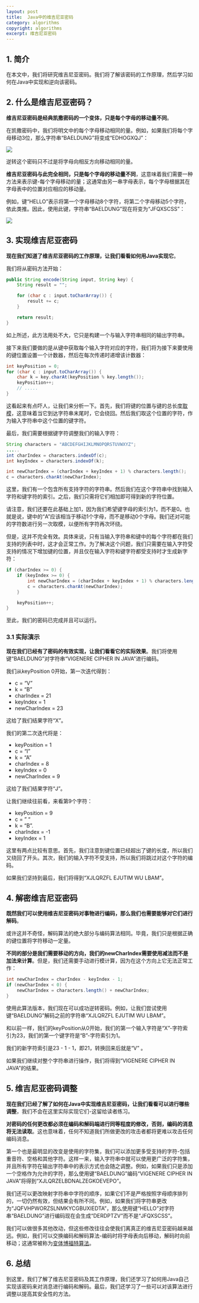 ```yaml
---
layout: post
title:  Java中的维吉尼亚密码
category: algorithms
copyright: algorithms
excerpt: 维吉尼亚密码
---
```


## 1. 简介

在本文中，我们将研究维吉尼亚密码。我们将了解该密码的工作原理，然后学习如何在Java中实现和逆向该密码。

## 2. 什么是维吉尼亚密码？

**维吉尼亚密码是经典凯撒密码的一个变体，只是每个字母的移动量不同**。

在凯撒密码中，我们将明文中的每个字母移动相同的量。例如，如果我们将每个字母移动3位，那么字符串“BAELDUNG”将变成“EDHOGXQJ”：

![](/assets/images/2025/algorithms/javavigenerecipher01.png)

逆转这个密码只不过是将字母向相反方向移动相同的量。

**维吉尼亚密码与此完全相同，只是每个字母的移动量不同**，这意味着我们需要一种方法来表示键-每个字母移动的量；这通常由另一串字母表示，每个字母根据其在字母表中的位置对应相应的移动量。

例如，键“HELLO”表示将第一个字母移动8个字符，将第二个字母移动5个字符，依此类推。因此，使用此键，字符串“BAELDUNG”现在将变为“JFQXSCSS”：

![](/assets/images/2025/algorithms/javavigenerecipher02.png)

## 3. 实现维吉尼亚密码

**现在我们知道了维吉尼亚密码的工作原理，让我们看看如何用Java实现它**。

我们将从密码方法开始：
```java
public String encode(String input, String key) {
    String result = "";

    for (char c : input.toCharArray()) {
        result += c;
    }

    return result;
}
```

如上所述，此方法用处不大，它只是构建一个与输入字符串相同的输出字符串。

接下来我们要做的是从键中获取每个输入字符对应的字符，我们将为接下来要使用的键位置设置一个计数器，然后在每次传递时递增该计数器：
```java
int keyPosition = 0;
for (char c : input.toCharArray()) {
    char k = key.charAt(keyPosition % key.length());
    keyPosition++;
    // .....
}
```

这看起来有点吓人，让我们来分析一下。首先，我们将键的位置与键的总长度[取模](https://www.baeldung.com/modulo-java)，这意味着当它到达字符串末尾时，它会绕回。然后我们取这个位置的字符，作为输入字符串中这个位置的键字符。

最后，我们需要根据键字符调整我们的输入字符：
```java
String characters = "ABCDEFGHIJKLMNOPQRSTUVWXYZ";
.....
int charIndex = characters.indexOf(c);
int keyIndex = characters.indexOf(k);

int newCharIndex = (charIndex + keyIndex + 1) % characters.length();
c = characters.charAt(newCharIndex);
```

这里，我们有一个包含所有支持字符的字符串。然后我们在这个字符串中找到输入字符和键字符的索引。之后，我们只需将它们相加即可得到新的字符位置。

请注意，我们还要在此基础上加1，因为我们希望键字母的索引为1，而不是0。也就是说，键中的“A”应该相当于移动1个字母，而不是移动0个字母。我们还对可能的字符数进行另一次取模，以便所有字符再次环绕。

但是，这并不完全有效。具体来说，只有当输入字符串和键中的每个字符都在我们支持的列表中时，这才会正常工作。为了解决这个问题，我们只需要在输入字符受支持的情况下增加键的位置，并且仅在输入字符和键字符都受支持时才生成新字符：
```java
if (charIndex >= 0) {
    if (keyIndex >= 0) {
        int newCharIndex = (charIndex + keyIndex + 1) % characters.length();
        c = characters.charAt(newCharIndex);
    }

    keyPosition++;
}
```

至此，我们的密码已完成并且可以运行。

### 3.1 实际演示

**现在我们已经有了密码的有效实现，让我们看看它的实际效果**。我们将使用键“BAELDUNG”对字符串“VIGENERE CIPHER IN JAVA”进行编码。

我们从keyPosition 0开始，第一次迭代得到：

- c = “V”
- k = “B”
- charIndex = 21
- keyIndex = 1
- newCharIndex = 23

这给了我们结果字符“X”。

我们的第二次迭代将是：

- keyPosition = 1
- c = “I”
- k = “A”
- charIndex = 8
- keyIndex = 0
- newCharIndex = 9

这给了我们结果字符“J”。

让我们继续往前看，来看第9个字符：

- keyPosition = 9
- c = ” “
- k = “B”.
- charIndex = -1
- keyIndex = 1

这里有两点比较有意思。首先，我们注意到键位置已经超出了键的长度，所以我们又绕回了开头。其次，我们的输入字符不受支持，所以我们将跳过对这个字符的编码。

如果我们坚持到最后，我们将得到“XJLQRZFL EJUTIM WU LBAM”。

## 4. 解密维吉尼亚密码

**既然我们可以使用维吉尼亚密码对事物进行编码，那么我们也需要能够对它们进行解码**。

或许这并不奇怪，解码算法的绝大部分与编码算法相同。毕竟，我们只是根据正确的键位置将字符移动一定量。

**不同的部分是我们需要移动的方向，我们的newCharIndex需要使用减法而不是加法来计算**。但是，我们还需要手动进行模计算，因为在这个方向上它无法正常工作：
```java
int newCharIndex = charIndex - keyIndex - 1;
if (newCharIndex < 0) {
    newCharIndex = characters.length() + newCharIndex;
}
```

使用此算法版本，我们现在可以成功逆转密码。例如，让我们尝试使用键“BAELDUNG”解码之前的字符串“XJLQRZFL EJUTIM WU LBAM”。

和以前一样，我们的keyPosition从0开始，我们的第一个输入字符是“X”-字符索引为23，我们的第一个键字符是“B”-字符索引为1。

我们的新字符索引是23 - 1 - 1，即21，转换回来后就是“V” 。

如果我们继续对整个字符串进行操作，我们将得到“VIGENERE CIPHER IN JAVA”的结果。

## 5. 维吉尼亚密码调整

**现在我们已经了解了如何在Java中实现维吉尼亚密码，让我们看看可以进行哪些调整**，我们不会在这里实际实现它们-这留给读者练习。

**对密码的任何更改都必须在编码和解码端进行同等程度的修改，否则，编码的消息将无法读取**。这也意味着，任何不知道我们所做更改的攻击者都将更难以攻击任何编码消息。

第一个也是最明显的改变是使用的字符集，我们可以添加更多受支持的字符-包括重音符、空格和其他字符。这样一来，输入字符串中就可以使用更广泛的字符集，并且所有字符在输出字符串中的表示方式也会随之调整。例如，如果我们只是添加一个空格作为允许的字符，那么使用键“BAELDUNG”编码“VIGENERE CIPHER IN JAVA”将得到“XJLQRZELBDNALZEGKOEVEPO”。

我们还可以更改映射字符串中字符的顺序，如果它们不是严格按照字母顺序排列的，一切仍然有效，但结果会有所不同。例如，如果我们将字符串更改为“JQFVHPWORZSLNMKYCGBUXIEDTA”，那么使用键“HELLO”对字符串“BAELDUNG”进行编码现在会生成“DERDPTZV”而不是“JFQXSCSS”。

我们可以做很多其他改动，但这些修改往往会使我们离真正的维吉尼亚密码越来越远。例如，我们可以交换编码和解码算法-编码时将字母表向后移动，解码时向前移动；这通常被称为[变体博福特算法](https://en.wikipedia.org/wiki/Vigenère_cipher#Variant_Beaufort)。

## 6. 总结

到这里，我们了解了维吉尼亚密码及其工作原理，我们还学习了如何用Java自己实现该密码来对消息进行编码和解码。最后，我们还学习了一些可以对该算法进行调整以提高其安全性的方法。